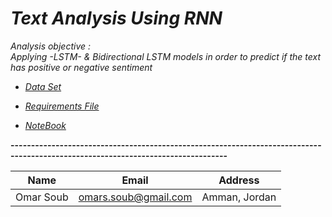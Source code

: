 # *Text Analysis Using RNN*

*Analysis objective :*<br>
*Applying -LSTM- & Bidirectional LSTM models in order to predict if the text has positive or negative sentiment*

* [*Data Set*](https://github.com/omars1234/DeepLearning_RNN/blob/4d2c4c005680cbef1fc75ae2ef18a1147be946ff/IMDB%20Dataset.csv)

* [*Requirements File*](https://github.com/omars1234/DeepLearning_RNN/blob/4d2c4c005680cbef1fc75ae2ef18a1147be946ff/requirements.txt)

* [*NoteBook*](https://github.com/omars1234/DeepLearning_RNN/blob/4d2c4c005680cbef1fc75ae2ef18a1147be946ff/NLP_2.ipynb)



**---------------------------------------------------------------------------------------------------------------------------------**



|Name|Email|Address|    
|----|-----|-------|     
|Omar Soub|omars.soub@gmail.com|Amman, Jordan|     